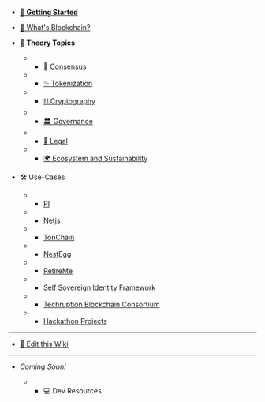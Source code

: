 * [👋 **Getting Started**](home.md)
* [🤔 What's Blockchain?](bc_story.md)

* 🧠 **Theory Topics**

	* * [🤝 Consensus](consensus.md)
	* * [✨ Tokenization](tokenization.md)
	* * [⛓ Cryptography](crypto.md)
	* * [🏛 Governance](gov.md)
	<!-- * * 📝 Smart Contracts -->
	<!-- * * 🕵️‍ Privacy -->
	<!-- * * 🛡 Security -->
	<!-- * * 🖥 Technical & Operational -->
	* * [💼 Legal](legal.md)
	* * [🌍 Ecosystem and Sustainability](eco.md)

* 🛠 Use-Cases
	* * [PI](experiment_PI.md)
	* * [Netjs](experiment_Netjs.md)
	* * [TonChain](experiment_TonChain.md)
	* * [NestEgg](experiment_NestEgg.md)
	* * [RetireMe](experiment_RetireMe.md)
	* * [Self Sovereign Identity Framework](experiment_SSIF.md)
	* * [Techruption Blockchain Consortium](experiment_Techruption.md)
	* * [Hackathon Projects](hackathons.md)

---

* [📝 Edit this Wiki](edit.md)

---
* *Coming Soon!*

    <!-- * * 🛠 Use-Cases -->

    * * 💻 Dev Resources

